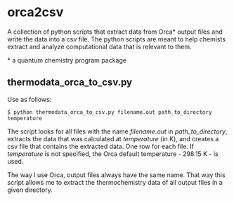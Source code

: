# orca2csv
A collection of python scripts that extract data from Orca* output files and write the data into a csv file. The python scripts are meant to help chemists extract and analyze computational data that is relevant to them.

\* a quantum chemistry program package

## thermodata_orca_to_csv.py
Use as follows:

    $ python thermodata_orca_to_csv.py filename.out path_to_directory temperature

The script looks for all files with the name *filename.out* in *path_to_directory*, extracts the data that was calculated at *temperature* (in K), and creates a csv file that contains the extracted data. One row for each file. If *temperature* is not specified, the Orca default temperature - 298.15 K - is used.

The way I use Orca, output files always have the same name. That way this script allows me to extract the thermochemistry data of all output files in a given directory.
